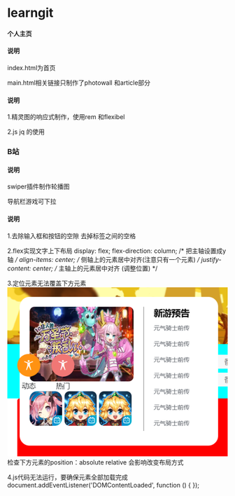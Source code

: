 # learngit 
#### 个人主页
#### 说明
index.html为首页

main.html相关链接只制作了photowall 和article部分
#### 说明
1.精灵图的响应式制作，使用rem 和flexibel 

2.js jq 的使用
### B站
#### 说明
swiper插件制作轮播图

导航栏游戏可下拉
#### 说明
1.去除输入框和按钮的空隙
去掉标签之间的空格

2.flex实现文字上下布局
    display: flex;
    flex-direction: column;  /* 把主轴设置成y轴 */
    align-items: center;  /* 侧轴上的元素居中对齐(注意只有一个元素) */
    justify-content: center; /* 主轴上的元素居中对齐 (调整位置) */
    
3.定位元素无法覆盖下方元素
![Alt text](image.png)
检查下方元素的position：absolute relative 会影响改变布局方式

4.js代码无法运行，要确保元素全部加载完成
    document.addEventListener('DOMContentLoaded', function () {
    });
